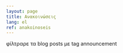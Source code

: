 ```yaml
---
layout: page
title: Ανακοινώσεις
lang: el
ref: anakoinoseis
---
```


φίλτραρε τα blog posts με tag announcement